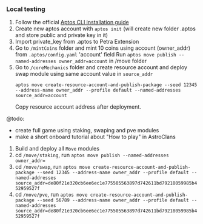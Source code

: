 ### Local testing

1. Follow the official [Aptos CLI installation guide](https://aptos.dev/tools/install-cli/)
2. Create new aptos account with `aptos init` (will create new folder .aptos and store public and private key in it)
3. Import private_key from .aptos to Petra Extension
4. Go to `/mintCoins` folder and mint 10 coins using account (owner_addr) from `.aptos/config.yaml` 'account' field 
    Run `aptos move publish --named-addresses owner_addr=account` in /move folder
5. Go to `/coreMechanics` folder and create resource account and deploy swap module using same account value in `source_addr`
    ```
    aptos move create-resource-account-and-publish-package --seed 12345 --address-name owner_addr --profile default --named-addresses source_addr=account
    ```
    Copy resource account address after deployment.


@todo:
- create full game using staking, swaping and pve modules
- make a short onboard tutorial about "How to play" in AstroClans



1. Build and deploy all `Move` modules
2. cd `/move/staking`,  run `aptos move publish --named-addresses owner_addr=` 
3. cd `/move/swap`, run `aptos move create-resource-account-and-publish-package --seed 12345 --address-name owner_addr --profile default --named-addresses source_addr=de80f21e320cb6ee6ec1e775505563897d742611bd79218059985b452959527f`
4. cd `/move/pve`, run `aptos move create-resource-account-and-publish-package --seed 56789 --address-name owner_addr --profile default --named-addresses source_addr=de80f21e320cb6ee6ec1e775505563897d742611bd79218059985b452959527f`
